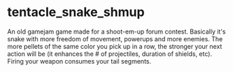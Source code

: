 # tentacle_snake_shmup

An old gamejam game made for a shoot-em-up forum contest.  Basically it's snake with more freedom of movement, powerups and more enemies.  The more pellets of the same color you pick up in a row, the stronger your next action will be (it enhances the # of projectiles, duration of shields, etc).   Firing your weapon consumes your tail segments.
